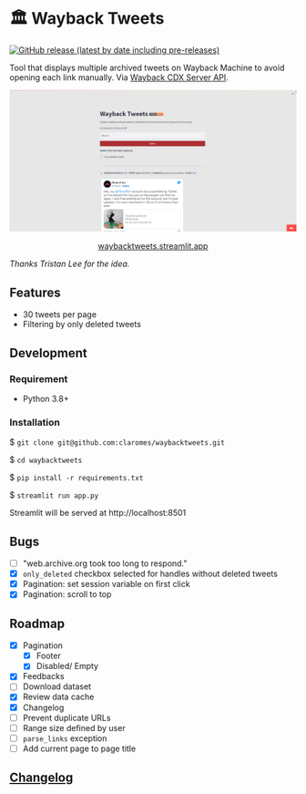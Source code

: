 # 🏛️ Wayback Tweets

[![GitHub release (latest by date including pre-releases)](https://img.shields.io/github/v/release/claromes/waybacktweets?include_prereleases)](https://github.com/claromes/waybacktweets/releases)

Tool that displays multiple archived tweets on Wayback Machine to avoid opening each link manually. Via [Wayback CDX Server API](https://github.com/internetarchive/wayback/tree/master/wayback-cdx-server).

<p align="center">
    <img src="assets/app.png" width="700">
</p>
<p align="center">
    <a href="https://waybacktweets.streamlit.app">waybacktweets.streamlit.app</a>
</p>

*Thanks Tristan Lee for the idea.*

## Features

- 30 tweets per page
- Filtering by only deleted tweets

## Development

### Requirement

- Python 3.8+

### Installation

$ `git clone git@github.com:claromes/waybacktweets.git`

$ `cd waybacktweets`

$ `pip install -r requirements.txt`

$ `streamlit run app.py`

Streamlit will be served at http://localhost:8501

## Bugs

- [ ] "web.archive.org took too long to respond."
- [x] `only_deleted` checkbox selected for handles without deleted tweets
- [x] Pagination: set session variable on first click
- [x] Pagination: scroll to top

## Roadmap

- [x] Pagination
    - [x] Footer
    - [x] Disabled/ Empty
- [x] Feedbacks
- [ ] Download dataset
- [x] Review data cache
- [x] Changelog
- [ ] Prevent duplicate URLs
- [ ] Range size defined by user
- [ ] `parse_links` exception
- [ ] Add current page to page title

## [Changelog](/CHANGELOG.md)
